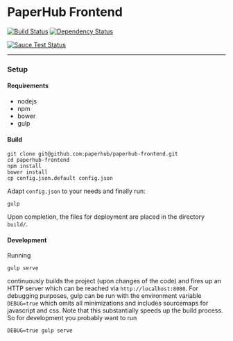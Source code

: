 # PaperHub Frontend

[![Build
Status](https://travis-ci.org/paperhub/paperhub-frontend.svg?branch=master)](https://travis-ci.org/paperhub/paperhub-frontend)
[![Dependency Status](https://gemnasium.com/paperhub/paperhub-frontend.svg)](https://gemnasium.com/paperhub/paperhub-frontend)

[![Sauce Test Status](https://saucelabs.com/browser-matrix/nschloe.svg)](https://saucelabs.com/u/nschloe)

---

### Setup
#### Requirements
* nodejs
* npm
* bower
* gulp

#### Build
```
git clone git@github.com:paperhub/paperhub-frontend.git
cd paperhub-frontend
npm install
bower install
cp config.json.default config.json
```
Adapt `config.json` to your needs and finally run:
```
gulp
```
Upon completion, the files for deployment are placed in the directory `build/`.

#### Development
Running
```
gulp serve
```
continuously builds the project (upon changes of the code) and fires up an HTTP server 
which can be reached via `http://localhost:8080`. For debugging purposes, gulp can be run with the 
environment variable `DEBUG=true` which omits all minimizations and includes sourcemaps for
javascript and css. Note that this substantially speeds up the build process. So for development you 
probably want to run
```
DEBUG=true gulp serve
```
